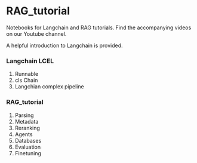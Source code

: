# RAG_tutorial
Notebooks for Langchain and RAG tutorials. Find the accompanying videos on our Youtube channel. 

A helpful introduction to Langchain is provided.

### Langchain LCEL

1. Runnable
2. cls Chain
3. Langchian complex pipeline

### RAG_tutorial

1. Parsing
2. Metadata
3. Reranking
4. Agents
5. Databases
6. Evaluation
7. Finetuning

